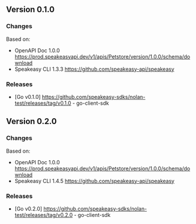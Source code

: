 

## Version 0.1.0
### Changes
Based on:
- OpenAPI Doc 1.0.0 https://prod.speakeasyapi.dev/v1/apis/Petstore/version/1.0.0/schema/download
- Speakeasy CLI 1.3.3 https://github.com/speakeasy-api/speakeasy
### Releases
- [Go v0.1.0] https://github.com/speakeasy-sdks/nolan-test/releases/tag/v0.1.0 - go-client-sdk

## Version 0.2.0
### Changes
Based on:
- OpenAPI Doc 1.0.0 https://prod.speakeasyapi.dev/v1/apis/Petstore/version/1.0.0/schema/download
- Speakeasy CLI 1.4.5 https://github.com/speakeasy-api/speakeasy
### Releases
- [Go v0.2.0] https://github.com/speakeasy-sdks/nolan-test/releases/tag/v0.2.0 - go-client-sdk
